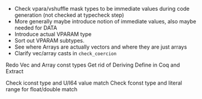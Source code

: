 
* Check vpara/vshuffle mask types to be immediate values during code generation (not checked at typecheck step)
* More generally maybe introduce notion of immediate values, also maybe needed for DATA
* Introduce actual VPARAM type
* Sort out VPARAM subtypes.
* See where Arrays are actually vectors and where they are just arrays
* Clarify vec/array casts in `check_coercion`



Redo Vec and Array const types
Get rid of Deriving
Define in Coq and Extract


Check iconst type and U/I64 value match
Check fconst type and literal range for float/double match
